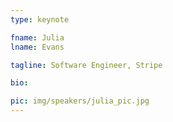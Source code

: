 ```yaml
---
type: keynote

fname: Julia 
lname: Evans 

tagline: Software Engineer, Stripe

bio:

pic: img/speakers/julia_pic.jpg
---
```

